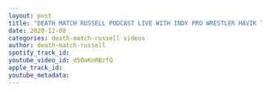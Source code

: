 ```yaml
---
layout: post
title: "DEATH MATCH RUSSELL PODCAST LIVE WITH INDY PRO WRESTLER HAVIK THE SUPERNOVA"
date: 2020-12-08
categories: death-match-russell videos
author: death-match-russell
spotify_track_id: 
youtube_video_id: d5OaKnRBzfQ
apple_track_id: 
youtube_metadata: 
---
```

